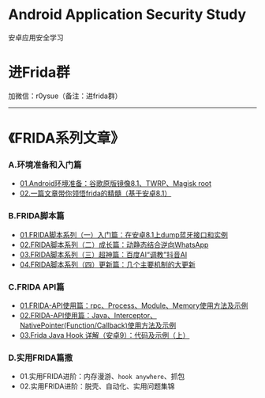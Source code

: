 # Android Application Security Study
安卓应用安全学习


# 进Frida群

加微信：r0ysue（备注：进frida群）

---

# 《FRIDA系列文章》

### A.环境准备和入门篇

- [01.Android环境准备：谷歌原版镜像8.1、TWRP、Magisk root](A01/README.md)
- [02.一篇文章带你领悟frida的精髓（基于安卓8.1）](A02/README.md)

### B.FRIDA脚本篇

- [01.FRIDA脚本系列（一）入门篇：在安卓8.1上dump蓝牙接口和实例](B01/README.md)
- [02.FRIDA脚本系列（二）成长篇：动静态结合逆向WhatsApp](B02/README.md)
- [03.FRIDA脚本系列（三）超神篇：百度AI“调教”抖音AI](B03/README.md)
- [04.FRIDA脚本系列（四）更新篇：几个主要机制的大更新](B04/README.md)

### C.FRIDA API篇

- [01.FRIDA-API使用篇：rpc、Process、Module、Memory使用方法及示例](https://www.anquanke.com/post/id/195215)
- [02.FRIDA-API使用篇：Java、Interceptor、NativePointer(Function/Callback)使用方法及示例](https://www.anquanke.com/post/id/195869)
- [03.Frida Java Hook 详解（安卓9）：代码及示例（上）](https://mp.weixin.qq.com/s/2BdX-rtAu8WZuzY3pK94NQ)

### D.实用FRIDA篇撒

- 01.实用FRIDA进阶：内存漫游、`hook anywhere`、抓包
- 02.实用FRIDA进阶：脱壳、自动化、实用问题集锦

